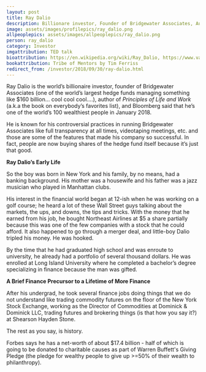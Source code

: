 ```yaml
---
layout: post
title: Ray Dalio
description: Billionare investor, Founder of Bridgewater Associates, Author of Principles
image: assets/images/profilepics/ray_dalio.png
allpeoplepics: assets/images/allpeoplepics/ray_dalio.png
person: ray_dalio
category: Investor
imgattribution: TED talk
bioattribution: https://en.wikipedia.org/wiki/Ray_Dalio, https://www.valuewalk.com/ray-dalio-bridgewater/, https://www.newyorker.com/magazine/2011/07/25/mastering-the-machine 
bookattribution: Tribe of Mentors by Tim Ferriss
redirect_from: /investor/2018/09/30/ray-dalio.html
---
```


Ray Dalio is the world’s billionaire investor, founder of Bridgewater Associates (one of the world’s largest hedge funds managing something like $160 billion… cool cool cool….), author of <i>Principles of Life and Work</i> (a.k.a the book on everybody’s favorites list), and Bloomberg said that he’s one of the world’s 100 wealthiest people in January 2018. 

He is known for his controversial practices in running Bridgewater Associates like full transparency at all times, videotaping meetings, etc. and those are some of the features that made his company so successful. In fact, people are now buying shares of the hedge fund itself because it’s just that good. 

<b>Ray Dalio’s Early Life</b>

So the boy was born in New York and his family, by no means, had a banking background. His mother was a housewife and his father was a jazz musician who played in Manhattan clubs. 

His interest in the financial world began at 12-ish when he was working on a golf course; he heard a lot of these Wall Street guys talking about the markets, the ups, and downs, the tips and tricks. With the money that he earned from his job, he bought Northeast Airlines at $5 a share partially because this was one of the few companies with a stock that he could afford. It also happened to go through a merger deal, and little-boy Dalio tripled his money. He was hooked. 

By the time that he had graduated high school and was enroute to university, he already had a portfolio of several thousand dollars. He was enrolled at Long Island University where he completed a bachelor’s degree specializing in finance because the man was gifted. 

<b>A Brief Finance Precursor to a Lifetime of More Finance</b>

After his undergrad, he took several finance jobs doing things that we do not understand like trading commodity futures on the floor of the New York Stock Exchange, working as the Director of Commodities at Dominick & Dominick LLC, trading futures and brokering things (is that how you say it?) at Shearson Hayden Stone.

The rest as you say, is history. 

Forbes says he has a net-worth of about $17.4 billion - half of which is going to be donated to charitable causes as part of Warren Buffett's Giving Pledge (the pledge for wealthy people to give up >=50% of their wealth to philanthropy). 








